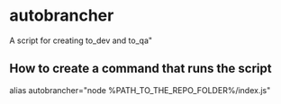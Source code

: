 # autobrancher
A script for creating to_dev and to_qa"
## How to create a command that runs the script
alias autobrancher="node %PATH_TO_THE_REPO_FOLDER%/index.js"
